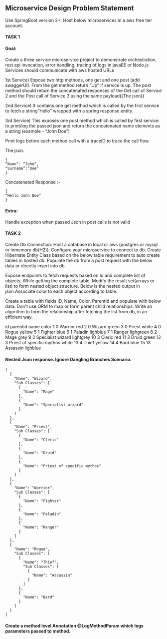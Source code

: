 ## Microservice Design Problem Statement 
Use SpringBoot version 2+, Host below microservices in a aws free tier account.

#### TASK 1  

#### Goal: 
Create a three service microservice project to demonstrate orchestration, rest api invocation, error handling, tracing of logs in javaEE or Node.js Services should communicate with aws hosted URLs


1st Service) Expose two http methods, one get and one post (add swaggerUI).
From the get method return “Up” if service is up. The post method should return the concatenated responses of the Get call of Service 2 and the Post call of Service 3 using the same payload({The json})

2nd Service) It contains one get method which is called by the first service to fetch a string”Hello” wrapped with a spring response entity.

3rd Service) This exposes one post method which is called by first service to print/log the passed json and return the concatenated name elements as a string (example - “John Doe”) 

Print logs before each method call with a traceID to trace the call flow. 

The json.
```
{
“Name”: “John”,
“Surname”:”Doe”
}
``` 

Concatenated Response :-
```
{
“Hello John Doe”
}
```

#### Extra: 
Handle exception when passed Json in post calls is not valid

#### TASK 2

Create 
Db Connection: 
Host a database in local or aws (postgres or mysql or inmemory db(H2)).
Configure your microservice to connect to db.
Create Hibernate Entity Class  based on the below table requirement to auto create tables in hosted db.
Populate the db from a post request with the below data or directly insert into db.

Expose endpoints to fetch requests based on Id and complete list of objects.
While getting the complete table, Modify the result set(arrays or list) to form nested object structure.
Below is the nested output in json.Associate color to each object according to table.

Create a table with fields ID, Name, Color, ParentId and populate with below data.
Don't use ORM to map or form parent child relationships. Write an algorithm to form the relationship after fetching the list from db, in an efficient way.


id
parentid
name
color
1
0
Warrior
red
2
0
Wizard
green
3
0
Priest
white
4
0
Rogue
yellow
5
1
Fighter
blue
6
1
Paladin
lighblue
7
1
Ranger
lighgreen
8
2
Mage
grey
9
2
Specialist wizard
lightgrey
10
3
Cleric
red
11
3
Druid
green
12
3
Priest of specific mythos
white
13
4
Thief
yellow
14
4
Bard
blue
15
13
Assassin
lighblue



####  Nested Json response. Ignore Dangling Branches Scenario.
```
[
  {
    "Name": "Wizard",
    "Sub Classes": [
      {
        "Name": "Mage"
      },
      {
        "Name": "Specialist wizard"
      }
    ]
  },
  {
    "Name": "Priest",
    "Sub Classes": [
      {
        "Name": "Cleric"
      },
      {
        "Name": "Druid"
      },
      {
        "Name": "Priest of specific mythos"
      }
    ]
  },
  {
    "Name": "Warrior",
    "Sub Classes": [
      {
        "Name": "Fighter"
      },
      {
        "Name": "Paladin"
      },
      {
        "Name": "Ranger"
      }
    ]
  },
  {
    "Name": "Rogue",
    "Sub Classes": [
      {
        "Name": "Thief",
        "Sub Classes": [
          {
            "Name": "Assassin"
          }
        ]
      },
      {
        "Name": "Bard"
      }
    ]
  }
]
```
    
#### Create a method level Annotation @LogMethodParam which logs parameters passed to method.
